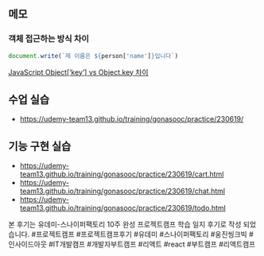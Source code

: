 ## 메모

### 객체 접근하는 방식 차이

```jsx
document.write(`제 이름은 ${person['name']}입니다`)
```

[JavaScript Object[‘key’] vs Object.key 차이](https://medium.com/sjk5766/javascript-object-key-vs-object-key-차이-3c21eb49b763)

## 수업 실습

- https://udemy-team13.github.io/training/gonasooc/practice/230619/

## 기능 구현 실습

- https://udemy-team13.github.io/training/gonasooc/practice/230619/cart.html
- https://udemy-team13.github.io/training/gonasooc/practice/230619/chat.html
- https://udemy-team13.github.io/training/gonasooc/practice/230619/todo.html

본 후기는 유데미-스나이퍼팩토리 10주 완성 프로젝트캠프 학습 일지 후기로 작성 되었습니다.
#프로젝트캠프 #프로젝트캠프후기 #유데미 #스나이퍼팩토리 #웅진씽크빅 #인사이드아웃 #IT개발캠프 #개발자부트캠프 #리액트 #react #부트캠프 #리액트캠프